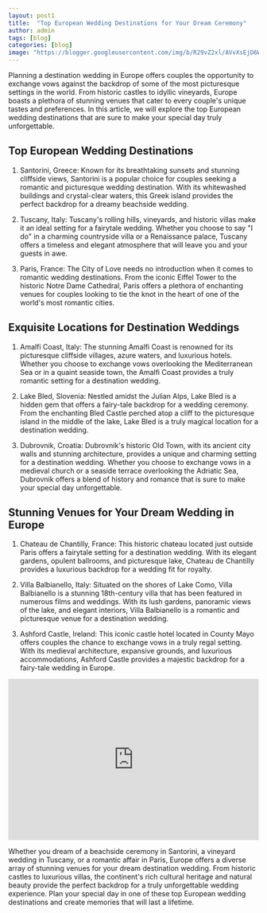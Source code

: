```yaml
---
layout: post1
title:  "Top European Wedding Destinations for Your Dream Ceremony"
author: admin
tags: [blog]
categories: [blog]
image: "https://blogger.googleusercontent.com/img/b/R29vZ2xl/AVvXsEjD6WvjBI65weDgSIoRSFyL02-0tNPhJDW2FsuZ6BA3kM8cZsXPxo5J-bf8Z5BMfeZlnvgOtTbcGFhJMNm2EtbU7sOiVh9F0mg_YQYs54GX6lmgzsTz2M7-hTUzKMtF6Y_c45K81n7ZHZVe9CBuUT8GzvvMFBoo2IHWQwmcYvIWDLFdw2hxIF2LQ0yU7MSq/s1600/20240420_094440.jpg"
---
```




<p>Planning a destination wedding in Europe offers couples the opportunity to exchange vows against the backdrop of some of the most picturesque settings in the world. From historic castles to idyllic vineyards, Europe boasts a plethora of stunning venues that cater to every couple's unique tastes and preferences. In this article, we will explore the top European wedding destinations that are sure to make your special day truly unforgettable.</p>
<h2>Top European Wedding Destinations</h2>
<ol>
<li>
<p>Santorini, Greece: Known for its breathtaking sunsets and stunning cliffside views, Santorini is a popular choice for couples seeking a romantic and picturesque wedding destination. With its whitewashed buildings and crystal-clear waters, this Greek island provides the perfect backdrop for a dreamy beachside wedding.</p>
</li>
<li>
<p>Tuscany, Italy: Tuscany's rolling hills, vineyards, and historic villas make it an ideal setting for a fairytale wedding. Whether you choose to say &quot;I do&quot; in a charming countryside villa or a Renaissance palace, Tuscany offers a timeless and elegant atmosphere that will leave you and your guests in awe.</p>
</li>
<li>
<p>Paris, France: The City of Love needs no introduction when it comes to romantic wedding destinations. From the iconic Eiffel Tower to the historic Notre Dame Cathedral, Paris offers a plethora of enchanting venues for couples looking to tie the knot in the heart of one of the world's most romantic cities.</p>
</li>
</ol>
<h2>Exquisite Locations for Destination Weddings</h2>
<ol>
<li>
<p>Amalfi Coast, Italy: The stunning Amalfi Coast is renowned for its picturesque cliffside villages, azure waters, and luxurious hotels. Whether you choose to exchange vows overlooking the Mediterranean Sea or in a quaint seaside town, the Amalfi Coast provides a truly romantic setting for a destination wedding.</p>
</li>
<li>
<p>Lake Bled, Slovenia: Nestled amidst the Julian Alps, Lake Bled is a hidden gem that offers a fairy-tale backdrop for a wedding ceremony. From the enchanting Bled Castle perched atop a cliff to the picturesque island in the middle of the lake, Lake Bled is a truly magical location for a destination wedding.</p>
</li>
<li>
<p>Dubrovnik, Croatia: Dubrovnik's historic Old Town, with its ancient city walls and stunning architecture, provides a unique and charming setting for a destination wedding. Whether you choose to exchange vows in a medieval church or a seaside terrace overlooking the Adriatic Sea, Dubrovnik offers a blend of history and romance that is sure to make your special day unforgettable.</p>
</li>
</ol>
<h2>Stunning Venues for Your Dream Wedding in Europe</h2>
<ol>
<li>
<p>Chateau de Chantilly, France: This historic chateau located just outside Paris offers a fairytale setting for a destination wedding. With its elegant gardens, opulent ballrooms, and picturesque lake, Chateau de Chantilly provides a luxurious backdrop for a wedding fit for royalty.</p>
</li>
<li>
<p>Villa Balbianello, Italy: Situated on the shores of Lake Como, Villa Balbianello is a stunning 18th-century villa that has been featured in numerous films and weddings. With its lush gardens, panoramic views of the lake, and elegant interiors, Villa Balbianello is a romantic and picturesque venue for a destination wedding.</p>
</li>
<li>
<p>Ashford Castle, Ireland: This iconic castle hotel located in County Mayo offers couples the chance to exchange vows in a truly regal setting. With its medieval architecture, expansive grounds, and luxurious accommodations, Ashford Castle provides a majestic backdrop for a fairy-tale wedding in Europe.</p>
</li>
</ol>
<iframe width="100%" height="324" src="https://www.youtube.com/embed/cztOleDCFN4" title="Top European Wedding Destinations for Your Dream Ceremony" frameborder="0" allow="accelerometer; autoplay; clipboard-write; encrypted-media; gyroscope; picture-in-picture; web-share" referrerpolicy="strict-origin-when-cross-origin" allowfullscreen=""></iframe>
<p>Whether you dream of a beachside ceremony in Santorini, a vineyard wedding in Tuscany, or a romantic affair in Paris, Europe offers a diverse array of stunning venues for your dream destination wedding. From historic castles to luxurious villas, the continent's rich cultural heritage and natural beauty provide the perfect backdrop for a truly unforgettable wedding experience. Plan your special day in one of these top European wedding destinations and create memories that will last a lifetime.</p>


